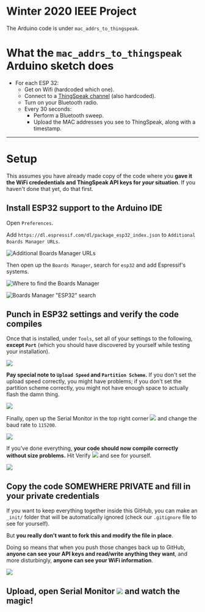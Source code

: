 # Winter 2020 IEEE Project

The Arduino code is under `mac_addrs_to_thingspeak`.

# What the `mac_addrs_to_thingspeak` Arduino sketch does

- For each ESP 32:
  - Get on Wifi (hardcoded which one).
  - Connect to a [ThingSpeak channel](https://thingspeak.com/) (also hardcoded).
  - Turn on your Bluetooth radio.
  - Every 30 seconds:
    - Perform a Bluetooth sweep.
    - Upload the MAC addresses you see to ThingSpeak, along with a timestamp.

----------------------------------------

# Setup

This assumes you have already made copy of the code where you **gave it the WiFi crededentials and ThingSpeak API keys for _your_ situation**. If you haven't done that yet, do that first.

## Install ESP32 support to the Arduino IDE

Open  `Preferences`.

Add `https://dl.espressif.com/dl/package_esp32_index.json` to `Additional Boards Manager URLs`.

![Additional Boards Manager URLs](imgs/esp32-additional-boards-manager-urls.png)

Then open up the `Boards Manager`, search for `esp32` and add Espressif's systems.

![Where to find the Boards Manager](imgs/esp32-where-to-find-boards-manager.png)

![Boards Manager "ESP32" search](imgs/esp32-boards-manager-search.png)

## Punch in ESP32 settings and verify the code compiles

Once that is installed, under `Tools`, set all of your settings to the following, **except `Port`** (which you should have discovered by yourself while testing your installation).

![](imgs/esp32-tools-settings.png)

**Pay special note to `Upload Speed` and `Partition Scheme`.** If you don't set the upload speed correctly, you might have problems; if you don't set the partition scheme correctly, you might not have enough space to actually flash the damn thing.

![](imgs/esp32-tools-settings_important.png)

Finally, open up the Serial Monitor in the top right corner ![](imgs/esp32-serial-monitor.png) and change the baud rate  to `115200`.

![](imgs/esp32-serial-monitor-baud-rate.png)

If you've done everything, **your code should now compile correctly without size problems.** Hit Verify ![](imgs/esp32-verify-icon.png) and see for yourself.

![](imgs/esp32-verify-results.png)

## Copy the code SOMEWHERE PRIVATE and fill in your private credentials

If you want to keep everything together inside this GitHub, you can make an `_init/` folder that will be automatically ignored (check our `.gitignore` file to see for yourself).

But **you really don't want to fork this and modify the file in place**.

Doing so means that when you push those changes back up to GitHub, **anyone can see your API keys and read/write anything they want**, and more disturbingly, **anyone can see your WiFi information**.

![](imgs/esp32-fill-in-credentials.png)


## Upload, open Serial Monitor ![](imgs/esp32-serial-monitor.png) and watch the magic!
